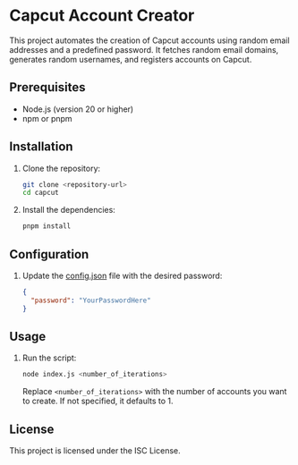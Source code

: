 # Capcut Account Creator

This project automates the creation of Capcut accounts using random email addresses and a predefined password. It fetches random email domains, generates random usernames, and registers accounts on Capcut.

## Prerequisites

- Node.js (version 20 or higher)
- npm or pnpm

## Installation

1. Clone the repository:
    ```sh
    git clone <repository-url>
    cd capcut
    ```

2. Install the dependencies:
    ```sh
    pnpm install
    ```

## Configuration

1. Update the [config.json](http://_vscodecontentref_/0) file with the desired password:
    ```json
    {
      "password": "YourPasswordHere"
    }
    ```

## Usage

1. Run the script:
    ```sh
    node index.js <number_of_iterations>
    ```

    Replace `<number_of_iterations>` with the number of accounts you want to create. If not specified, it defaults to 1.

## License

This project is licensed under the ISC License.